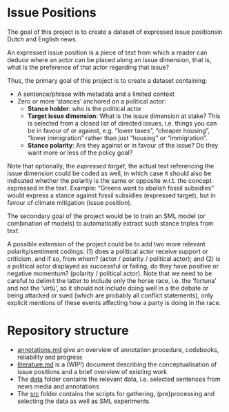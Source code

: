# Issue Positions

The goal of this project is to create a dataset of expressed issue positionsin Dutch and English news. 

An expressed issue position is a piece of text from which a reader can deduce where an actor can be placed along an issue dimension, that is, what is the preference of that actor regarding that issue? 

Thus, the primary goal of this project is to create a dataset containing:
- A sentence/phrase with metadata and a limited context
- Zero or more ‘stances’ anchored on a political actor:
   - **Stance holder**: who is the political actor  
   - **Target issue dimension**: What is the issue dimension at stake? This is selected from a closed list of directed issues, i.e. things you can be in favour of or against, e.g. “lower taxes”, “cheaper housing”, “lower immigration” rather than just “housing” or “immigration”.
   - **Stance polarity**: Are they against or in favour of the issue? Do they want more or less of the policy goal?

Note that optionally, the *expressed target*, the actual text referencing the issue dimension could be coded as well, in which case it should also be indicated whether the polarity is the same or opposite w.r.t. the concept expressed in the text. Example: “Greens want to abolish fossil subsidies” would express a stance against fossil subsidies (expressed target), but in favour of climate mitigation (issue position). 

The secondary goal of the project would be to train an SML model (or combination of models) to automatically extract such stance triples from text. 

A possible extension of the project could be to add two more relevant polarity/sentiment codings: (1) does a political actor receive support or criticism, and if so, from whom? (actor / polarity / political actor); and (2) is a political actor displayed as successful or failing, do they have positive or negative momentum? (polarity / political actor). Note that we need to be careful to delimit the latter to include only the horse race, i.e. the ‘fortuna’ and not the ‘virtù’, so it should not include doing well in a the debate or being attacked or sued (which are probably all conflict statements), only explicit mentions of these events affecting how a party is doing in the race.

# Repository structure

+ [annotations.md](annotations.md) give an overview of annotation procedure, codebooks, reliability and progress
+ [literature.md](literature.md) is a (WIP!) document describing the conceptualisation of issue positions and a brief overview of existing work
+ The [data](data) folder contains the relevant data, i.e. selected sentences from news media and annotations
+ The [src](src) folder contains the scripts for gathering, (pre)processing and selecting the data as well as SML experiments
